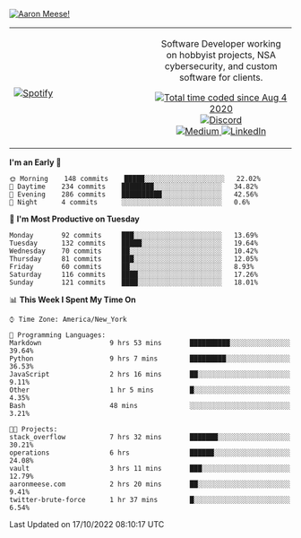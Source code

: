 [![Aaron Meese!](https://user-images.githubusercontent.com/17814535/88975338-a2aabf00-d27f-11ea-963f-8a19608716b4.png)](https://github.com/ajmeese7/readme-ascii "README ASCII")

<!-- Modified from project here: https://github.com/novatorem/novatorem -->
<table width="100%">
  <tr>
  <td width="50%">

&nbsp; <br> [![Spotify](https://ajmeese7.vercel.app/api/spotify)](https://open.spotify.com/user/ajmeese)

  </td>
  <td width="50%">
    <p align="center">
    Software Developer working on hobbyist projects, NSA cybersecurity, and custom software for clients.
    </p>
    <p align="center">
      <a href="https://wakatime.com/@f726891d-3b02-46cd-9b60-e8c59f9e2b14">
        <img src="https://wakatime.com/badge/user/f726891d-3b02-46cd-9b60-e8c59f9e2b14.svg" alt="Total time coded since Aug 4 2020" title="WakaTime" />
      </a>
      <a href="http://link.aaronmeese.com/discord">
        <img src="https://img.shields.io/badge/discord-ajmeese7%234835-369?style=flat-square&logo=discord&logoColor=white&color=purple" alt="Discord" title="Discord">
      </a>
      <br />
      <a href="https://link.aaronmeese.com/medium">
        <img src="https://img.shields.io/badge/medium-ajmeese7-1DB954?style=flat-square&logo=medium&logoColor=white" alt="Medium" title="Medium">
      </a>
      <a href="https://link.aaronmeese.com/linkedin">
        <img src="https://img.shields.io/badge/linkedIn-aaronmeese-1DB954?style=flat-square&logo=linkedin&logoColor=white&color=blue" alt="LinkedIn" title="LinkedIn">
      </a>
    </p>
  </td>

</table>

[//]: <> (The `&nbsp;` is to have Aphelion take up more space)

<!--START_SECTION:waka-->
**I'm an Early 🐤** 

```text
🌞 Morning    148 commits    █████░░░░░░░░░░░░░░░░░░░░   22.02% 
🌆 Daytime    234 commits    ████████░░░░░░░░░░░░░░░░░   34.82% 
🌃 Evening    286 commits    ██████████░░░░░░░░░░░░░░░   42.56% 
🌙 Night      4 commits      ░░░░░░░░░░░░░░░░░░░░░░░░░   0.6%

```
📅 **I'm Most Productive on Tuesday** 

```text
Monday       92 commits     ███░░░░░░░░░░░░░░░░░░░░░░   13.69% 
Tuesday      132 commits    █████░░░░░░░░░░░░░░░░░░░░   19.64% 
Wednesday    70 commits     ██░░░░░░░░░░░░░░░░░░░░░░░   10.42% 
Thursday     81 commits     ███░░░░░░░░░░░░░░░░░░░░░░   12.05% 
Friday       60 commits     ██░░░░░░░░░░░░░░░░░░░░░░░   8.93% 
Saturday     116 commits    ████░░░░░░░░░░░░░░░░░░░░░   17.26% 
Sunday       121 commits    ████░░░░░░░░░░░░░░░░░░░░░   18.01%

```


📊 **This Week I Spent My Time On** 

```text
⌚︎ Time Zone: America/New_York

💬 Programming Languages: 
Markdown                 9 hrs 53 mins       ██████████░░░░░░░░░░░░░░░   39.64% 
Python                   9 hrs 7 mins        █████████░░░░░░░░░░░░░░░░   36.53% 
JavaScript               2 hrs 16 mins       ██░░░░░░░░░░░░░░░░░░░░░░░   9.11% 
Other                    1 hr 5 mins         █░░░░░░░░░░░░░░░░░░░░░░░░   4.35% 
Bash                     48 mins             ░░░░░░░░░░░░░░░░░░░░░░░░░   3.21%

🐱‍💻 Projects: 
stack_overflow           7 hrs 32 mins       ███████░░░░░░░░░░░░░░░░░░   30.21% 
operations               6 hrs               ██████░░░░░░░░░░░░░░░░░░░   24.08% 
vault                    3 hrs 11 mins       ███░░░░░░░░░░░░░░░░░░░░░░   12.79% 
aaronmeese.com           2 hrs 20 mins       ██░░░░░░░░░░░░░░░░░░░░░░░   9.41% 
twitter-brute-force      1 hr 37 mins        █░░░░░░░░░░░░░░░░░░░░░░░░   6.54%

```


 Last Updated on 17/10/2022 08:10:17 UTC
<!--END_SECTION:waka-->
